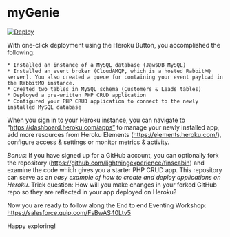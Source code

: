 # myGenie

<a target="_blank" href="https://heroku.com/deploy?template=https://github.com/lightningexperience/finscabin">
  <img src="https://www.herokucdn.com/deploy/button.svg" alt="Deploy">
</a>

With one-click deployment  using the Heroku Button, you accomplished the following:

    * Installed an instance of a MySQL database (JawsDB MySQL)
    * Installed an event broker (CloudAMQP, which is a hosted RabbitMQ server). You also created a queue for containing your event payload in the RabbitMQ instance.
    * Created two tables in MySQL schema (Customers & Leads tables)
    * Deployed a pre-written PHP CRUD application 
    * Configured your PHP CRUD application to connect to the newly installed MySQL database

When you sign in to your Heroku instance, you can navigate to “https://dashboard.heroku.com/apps” to manage your newly installed app, add more resources from Heroku Elements (https://elements.heroku.com/), configure access & settings or monitor metrics & activity. 

*Bonus*: If you have signed up for a GitHub account, you can optionally fork the repository (https://github.com/lightningexperience/finscabin)  and examine the  code which gives you a starter PHP CRUD app. This repository can serve as an *easy example of how to create and deploy applications on Heroku*. Trick question: How will you make changes in your forked GitHub repo so they are reflected in your app deployed on Heroku?


Now you are ready to follow along the End to end Eventing Workshop: https://salesforce.quip.com/FsBwAS40Ltv5

Happy exploring!
